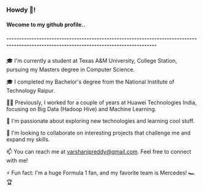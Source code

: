 ### Howdy 🤠!
#### Wecome to my github profile..

##### ----------------------------------------------------------------------------------------------------------------------------------------

🎓 I'm currently a student at Texas A&M University, College Station, pursuing my Masters degree in Computer Science.

🎓 I completed my Bachelor's degree from the National Institute of Technology Raipur.

👩‍💻 Previously, I worked for a couple of years at Huawei Technologies India, focusing on Big Data (Hadoop Hive) and Machine Learning.

🌱 I'm passionate about exploring new technologies and learning cool stuff.

🤝 I'm looking to collaborate on interesting projects that challenge me and expand my skills.

📫 You can reach me at [varshanipreddy@gmail.com](mailto:varshanipreddy@gmail.com). Feel free to connect with me!

⚡ Fun fact: I'm a huge Formula 1 fan, and my favorite team is Mercedes! 🏎️🏆
